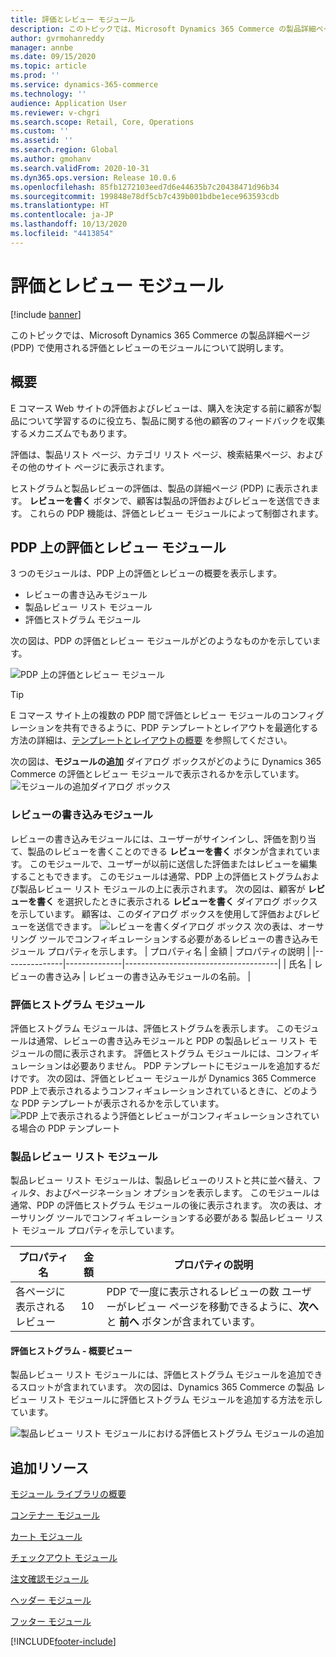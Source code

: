 ```yaml
---
title: 評価とレビュー モジュール
description: このトピックでは、Microsoft Dynamics 365 Commerce の製品詳細ページで使用される評価とレビューのモジュールについて説明します。
author: gvrmohanreddy
manager: annbe
ms.date: 09/15/2020
ms.topic: article
ms.prod: ''
ms.service: dynamics-365-commerce
ms.technology: ''
audience: Application User
ms.reviewer: v-chgri
ms.search.scope: Retail, Core, Operations
ms.custom: ''
ms.assetid: ''
ms.search.region: Global
ms.author: gmohanv
ms.search.validFrom: 2020-10-31
ms.dyn365.ops.version: Release 10.0.6
ms.openlocfilehash: 85fb1272103eed7d6e44635b7c20438471d96b34
ms.sourcegitcommit: 199848e78df5cb7c439b001bdbe1ece963593cdb
ms.translationtype: HT
ms.contentlocale: ja-JP
ms.lasthandoff: 10/13/2020
ms.locfileid: "4413854"
---
```

# <a name="ratings-and-reviews-modules"></a>評価とレビュー モジュール

[!include [banner](includes/banner.md)]

このトピックでは、Microsoft Dynamics 365 Commerce の製品詳細ページ (PDP) で使用される評価とレビューのモジュールについて説明します。

## <a name="overview"></a>概要

E コマース Web サイトの評価およびレビューは、購入を決定する前に顧客が製品について学習するのに役立ち、製品に関する他の顧客のフィードバックを収集するメカニズムでもあります。 

評価は、製品リスト ページ、カテゴリ リスト ページ、検索結果ページ、およびその他のサイト ページに表示されます。 

ヒストグラムと製品レビューの評価は、製品の詳細ページ (PDP) に表示されます。 **レビューを書く** ボタンで、顧客は製品の評価およびレビューを送信できます。 これらの PDP 機能は、評価とレビュー モジュールによって制御されます。

## <a name="ratings-and-reviews-modules-on-pdps"></a>PDP 上の評価とレビュー モジュール 

3 つのモジュールは、PDP 上の評価とレビューの概要を表示します。
- レビューの書き込みモジュール
- 製品レビュー リスト モジュール
- 評価ヒストグラム モジュール
 
次の図は、PDP の評価とレビュー モジュールがどのようなものかを示しています。

![PDP 上の評価とレビュー モジュール](media/rnr-eCommerce-pdp-reviews-modules_design.png)

> [!TIP] 
> E コマース サイト上の複数の PDP 間で評価とレビュー モジュールのコンフィグレーションを共有できるように、PDP テンプレートとレイアウトを最適化する方法の詳細は、[テンプレートとレイアウトの概要](templates-layouts-overview.md) を参照してください。

次の図は、**モジュールの追加** ダイアログ ボックスがどのように Dynamics 365 Commerce の評価とレビュー モジュールで表示されるかを示しています。
![モジュールの追加ダイアログ ボックス](media/rnr-eCommerce-pdp-adding-rnr-modules.png)

### <a name="write-review-module"></a>レビューの書き込みモジュール

レビューの書き込みモジュールには、ユーザーがサインインし、評価を割り当て、製品のレビューを書くことのできる **レビューを書く** ボタンが含まれています。 このモジュールで、ユーザーが以前に送信した評価またはレビューを編集することもできます。 このモジュールは通常、PDP 上の評価ヒストグラムおよび製品レビュー リスト モジュールの上に表示されます。
次の図は、顧客が **レビューを書く** を選択したときに表示される **レビューを書く** ダイアログ ボックスを示しています。 顧客は、このダイアログ ボックスを使用して評価およびレビューを送信できます。
![レビューを書くダイアログ ボックス](media/rnr-eCommerce-write-review-module.png) 次の表は、オーサリング ツールでコンフィギュレーションする必要があるレビューの書き込みモジュール プロパティを示します。
| プロパティ名 | 金額        | プロパティの説明                 |
|---------------|--------------|--------------------------------------|
| 氏名          | レビューの書き込み | レビューの書き込みモジュールの名前。 |

### <a name="ratings-histogram-module"></a>評価ヒストグラム モジュール

評価ヒストグラム モジュールは、評価ヒストグラムを表示します。 このモジュールは通常、レビューの書き込みモジュールと PDP の製品レビュー リスト モジュールの間に表示されます。
評価ヒストグラム モジュールには、コンフィギュレーションは必要ありません。 PDP テンプレートにモジュールを追加するだけです。 次の図は、評価とレビュー モジュールが Dynamics 365 Commerce PDP 上で表示されるようコンフィギュレーションされているときに、どのような PDP テンプレートが表示されるかを示しています。
![PDP 上で表示されるよう評価とレビューがコンフィギュレーションされている場合の PDP テンプレート](media/rnr-eCommerce-pdp-reviews-modules.png)

### <a name="product-reviews-list-module"></a>製品レビュー リスト モジュール

製品レビュー リスト モジュールは、製品レビューのリストと共に並べ替え、フィルタ、およびページネーション オプションを表示します。 このモジュールは通常、PDP の評価ヒストグラム モジュールの後に表示されます。
次の表は、オーサリング ツールでコンフィギュレーションする必要がある 製品レビュー リスト モジュール プロパティを示しています。

| プロパティ名              | 金額 | プロパティの説明 |
|----------------------------|-------| ---------------------|
| 各ページに表示されるレビュー | 10    | PDP で一度に表示されるレビューの数 ユーザーがレビュー ページを移動できるように、**次へ** と **前へ** ボタンが含まれています。 |

#### <a name="ratings-histogram--summary-view"></a>評価ヒストグラム - 概要ビュー

製品レビュー リスト モジュールには、評価ヒストグラム モジュールを追加できるスロットが含まれています。 次の図は、Dynamics 365 Commerce の製品 レビュー リスト モジュールに評価ヒストグラム モジュールを追加する方法を示しています。

![製品レビュー リスト モジュールにおける評価ヒストグラム モジュールの追加](media/rnr-eCommerce-pdp-rating-histogram-summary.png)

## <a name="additional-resources"></a>追加リソース

[モジュール ライブラリの概要](starter-kit-overview.md)

[コンテナー モジュール](add-container-module.md)

[カート モジュール](add-cart-module.md)

[チェックアウト モジュール](add-checkout-module.md)

[注文確認モジュール](order-confirmation-module.md)

[ヘッダー モジュール](author-header-module.md)

[フッター モジュール](author-footer-module.md)


[!INCLUDE[footer-include](../includes/footer-banner.md)]